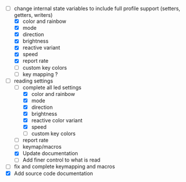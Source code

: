 - [ ] change internal state variables to include full profile support (setters, getters, writers)
	- [x] color and rainbow
	- [x] mode
	- [x] direction
	- [x] brightness
	- [x] reactive variant
	- [x] speed
	- [x] report rate
	- [ ] custom key colors
	- [ ] key mapping ?
- [ ] reading settings
	- [ ] complete all led settings
		- [x] color and rainbow
		- [x] mode
		- [x] direction
		- [x] brightness
		- [x] reactive color variant
		- [x] speed
		- [ ] custom key colors
	- [ ] report rate
	- [ ] keymap/macros
	- [x] Update documentation
	- [ ] Add finer control to what is read
- [ ] fix and complete keymapping and macros
- [x] Add source code documentation
